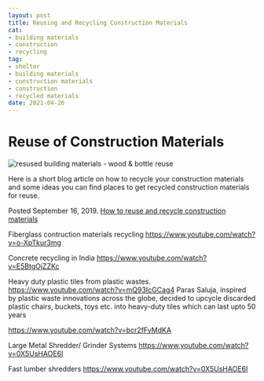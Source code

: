 ```yaml
--- 
layout: post 
title: Reusing and Recycling Construction Materials
cat: 
- building materials
- construction
- recycling
tag: 
- shelter 
- building materials
- construction materials
- construction
- recycled materials
date: 2021-04-26 
--- 
```


Reuse of Construction Materials
===============================

![resused building materials - wood & bottle reuse](/images/headers/scdhub_reused_building_materials.jpg)

Here is a short blog article on how to recycle your construction materials and some ideas you can find places to get recycled construction materials for reuse. 

Posted September 16, 2019. 
[How to reuse and recycle construction materials](https://centennialwoods.com/blog/know-the-source-of-your-rhttps://recyclecoach.com/residents/blog/how-to-reuse-and-recycle-construction-materials/eclaimed-wood/)

Fiberglass contruction materials recycling
https://www.youtube.com/watch?v=o-XpTkur3mg


Concrete recycling in India
https://www.youtube.com/watch?v=E5BtgOjZZKc


Heavy duty plastic tiles from plastic wastes.
https://www.youtube.com/watch?v=mQ93IcGCag4
Paras Saluja, inspired by plastic waste innovations across the globe, decided to upcycle discarded plastic chairs, buckets, toys etc. into heavy-duty tiles which can last upto 50 years


https://www.youtube.com/watch?v=bcr2fFvMdKA

 
Large Metal Shredder/ Grinder Systems
https://www.youtube.com/watch?v=0X5UsHAOE6I

Fast lumber shredders
https://www.youtube.com/watch?v=0X5UsHAOE6I



